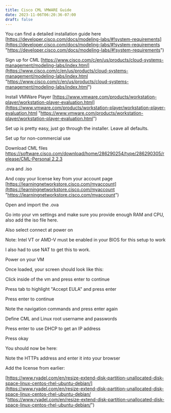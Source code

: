 ```yaml
---
title: Cisco CML VMWARE Guide
date: 2023-11-06T06:20:36-07:00
draft: false
---
```


You can find a detailed installation guide here [https://developer.cisco.com/docs/modeling-labs/#!system-requirements](https://developer.cisco.com/docs/modeling-labs/#!system-requirements "https://developer.cisco.com/docs/modeling-labs/#!system-requirements")

Sign up for CML [https://www.cisco.com/c/en/us/products/cloud-systems-management/modeling-labs/index.html](https://www.cisco.com/c/en/us/products/cloud-systems-management/modeling-labs/index.html "https://www.cisco.com/c/en/us/products/cloud-systems-management/modeling-labs/index.html")

Install VMWare Player [https://www.vmware.com/products/workstation-player/workstation-player-evaluation.html](https://www.vmware.com/products/workstation-player/workstation-player-evaluation.html "https://www.vmware.com/products/workstation-player/workstation-player-evaluation.html")

Set up is pretty easy, just go through the installer. Leave all defaults.

Set up for non-commercial use

Download CML files [https://software.cisco.com/download/home/286290254/type/286290305/release/CML-Personal 2.2.3](https://software.cisco.com/download/home/286290254/type/286290305/release/CML-Personal%202.2.3 "https://software.cisco.com/download/home/286290254/type/286290305/release/CML-Personal%202.2.3")

.ova and .iso

And copy your license key from your account page [https://learningnetworkstore.cisco.com/myaccount](https://learningnetworkstore.cisco.com/myaccount "https://learningnetworkstore.cisco.com/myaccount")

Open and import the .ova

Go into your vm settings and make sure you provide enough RAM and CPU, also add the iso file here.

Also select connect at power on

Note: Intel VT or AMD-V must be enabled in your BIOS for this setup to work

I also had to use NAT to get this to work.

Power on your VM

Once loaded, your screen should look like this:

Click inside of the vm and press enter to continue

Press tab to highlight "Accept EULA" and press enter

Press enter to continue

Note the navigation commands and press enter again

Define CML and Linux root username and passwords

Press enter to use DHCP to get an IP address

Press okay

You should now be here:

Note the HTTPs address and enter it into your browser

Add the license from earlier:

[https://www.ryadel.com/en/resize-extend-disk-partition-unallocated-disk-space-linux-centos-rhel-ubuntu-debian/](https://www.ryadel.com/en/resize-extend-disk-partition-unallocated-disk-space-linux-centos-rhel-ubuntu-debian/ "https://www.ryadel.com/en/resize-extend-disk-partition-unallocated-disk-space-linux-centos-rhel-ubuntu-debian/")
